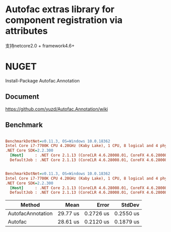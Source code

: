 # Autofac extras library for component registration via attributes

支持netcore2.0 + framework4.6+

# NUGET

Install-Package Autofac.Annotation

## Document
https://github.com/yuzd/Autofac.Annotation/wiki


## Benchmark
``` ini

BenchmarkDotNet=v0.11.3, OS=Windows 10.0.18362
Intel Core i7-7700K CPU 4.20GHz (Kaby Lake), 1 CPU, 8 logical and 4 physical cores
.NET Core SDK=2.2.300
  [Host]     : .NET Core 2.1.13 (CoreCLR 4.6.28008.01, CoreFX 4.6.28008.01), 64bit RyuJIT  [AttachedDebugger]
  DefaultJob : .NET Core 2.1.13 (CoreCLR 4.6.28008.01, CoreFX 4.6.28008.01), 64bit RyuJIT


```




``` ini

BenchmarkDotNet=v0.11.3, OS=Windows 10.0.18362
Intel Core i7-7700K CPU 4.20GHz (Kaby Lake), 1 CPU, 8 logical and 4 physical cores
.NET Core SDK=2.2.300
  [Host]     : .NET Core 2.1.13 (CoreCLR 4.6.28008.01, CoreFX 4.6.28008.01), 64bit RyuJIT  [AttachedDebugger]
  DefaultJob : .NET Core 2.1.13 (CoreCLR 4.6.28008.01, CoreFX 4.6.28008.01), 64bit RyuJIT


```

|            Method |     Mean |     Error |    StdDev |
|------------------ |---------:|----------:|----------:|
| AutofacAnnotation | 29.77 us | 0.2726 us | 0.2550 us |
| Autofac | 28.61 us | 0.2120 us | 0.1879 us |
